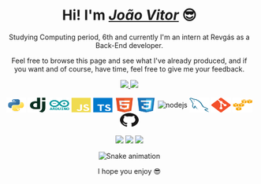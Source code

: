 <div>
  <h1 align="center">Hi! I'm <a href="https://github.com/joaovitor27"><i>João Vitor</i></a> 😎</h1>
  
  <p align="center">
Studying Computing period, 6th and currently I'm an intern at Revgás as a Back-End developer.
  </a>
  <p align="center">Feel free to browse this page and see what I've already produced, and if you want and of course, have time, feel free to give me your feedback.
</h2>
</div>

<div align="center">
  <a href="https://github.com/joaovitor27">
    <img height="150em" src="https://github-readme-stats.vercel.app/api?username=joaovitor27&count_private=true&include_all_commits=true&show_icons=true&theme=dracula&hide_border=true&show_owner=true"/>
    <img height="150em" src="https://github-readme-stats.vercel.app/api/top-langs/?username=joaovitor27&theme=dracula&hide_border=true&&layout=compact"/>
  </a>
</div>

<div align="center" valign="top"><br>
  <!--<img align="center" alt="Java" height="30" width="40" src="https://raw.githubusercontent.com/devicons/devicon/master/icons/Java/java-plain.svg"> -->
  <img align="center" alt="Js" height="30" width="40" src="https://raw.githubusercontent.com/devicons/devicon/master/icons/python/python-original.svg">
  <img align="center" alt="Js" height="30" width="40" src="https://raw.githubusercontent.com/devicons/devicon/master/icons/django/django-plain.svg">
  <img align="center" alt="Js" height="30" width="40" src="https://raw.githubusercontent.com/devicons/devicon/master/icons/arduino/arduino-original-wordmark.svg">
  <img align="center" alt="Js" height="30" width="40" src="https://raw.githubusercontent.com/devicons/devicon/master/icons/javascript/javascript-plain.svg">
  <img align="center" alt="Js" height="30" width="40" src="https://raw.githubusercontent.com/devicons/devicon/master/icons/typescript/typescript-plain.svg">
  <img align="center" alt="HTML" height="30" width="40" src="https://raw.githubusercontent.com/devicons/devicon/master/icons/html5/html5-original.svg">
  <img align="center" alt="CSS" height="30" width="40" src="https://raw.githubusercontent.com/devicons/devicon/master/icons/css3/css3-original.svg">
  <img align="center" alt="nodejs" height="30" width="40" src="https://cdn.worldvectorlogo.com/logos/nodejs-icon.svg">
  <img align="center" alt="git" height="30" width="40" src="https://raw.githubusercontent.com/devicons/devicon/master/icons/mysql/mysql-original.svg">
  <img align="center" alt="git" height="30" width="40" src="https://raw.githubusercontent.com/devicons/devicon/master/icons/git/git-original.svg">
  <img align="center" alt="git" height="30" width="40" src="https://raw.githubusercontent.com/devicons/devicon/master/icons/amazonwebservices/amazonwebservices-original.svg">
  <!--<img align="center" alt="github" height="35" width="35" src="/assets/GitHub.png">-->
  <img align="center" alt="github" height="30" width="40" src="https://raw.githubusercontent.com/devicons/devicon/master/icons/github/github-original.svg">
</div><br>

<div align="center">
  <a href="https://www.instagram.com/joao__vitor_27" target="_blank"><img src="https://img.shields.io/badge/-Instagram-%23E4405F?style=for-the-badge&logo=instagram&logoColor=white" target="_blank"></a>
  <a href="https://www.linkedin.com/in/jo%C3%A3o-vitor-monteiro-577a49196/" target="_blank"><img src="https://img.shields.io/badge/-LinkedIn-%230077B5?style=for-the-badge&logo=linkedin&logoColor=white" target="_blank"></a> 
  <a href="mailto:joaovitor.monteiro.188@gmail.com"><img src="https://img.shields.io/badge/-Gmail-%23333?style=for-the-badge&logo=gmail&logoColor=white" target="_blank"></a>
</div>

<div align="center">
  
  ![Snake animation](https://github.com/danielbped/danielbped/blob/output/github-contribution-grid-snake.svg)
  
</div>

<div align="center">
  <p>I hope you enjoy 😎</p>
  <!--<p>Créditos: <a href="https://github.com/anuraghazra/github-readme-stats">Anurag Hazra</a> e <a href="https://github.com/rafaballerini">Rafaella Ballerini</a></p>-->
</div>

